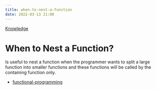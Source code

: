 ```yaml
---
title: when-to-nest-a-function
date: 2022-03-13 21:00
---
```


[Knowledge](Knowledge.md)

# When to Nest a Function?

Is useful to nest a function when the programmer wants to split a large function
into smaller functions and these functions will be called by the containing
function only.

-   [functional-programming](functional-programming.md)
